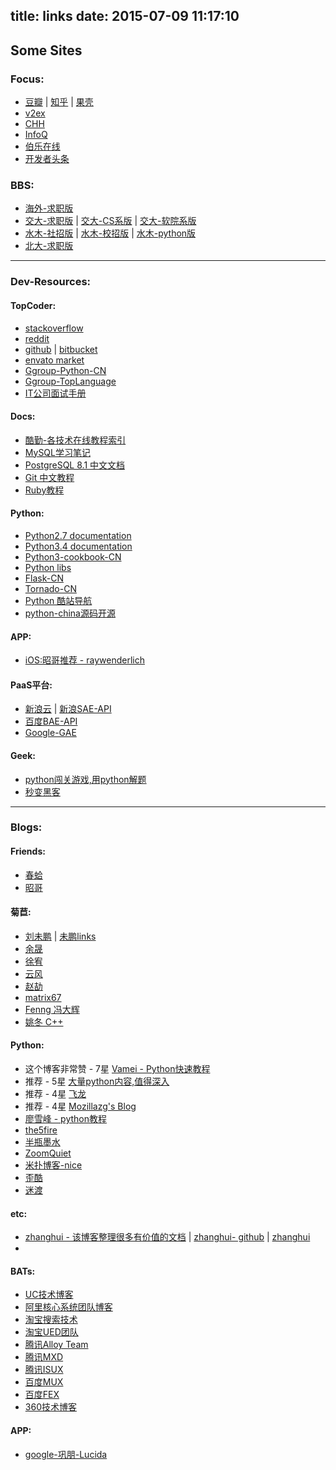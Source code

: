 title: links
date: 2015-07-09 11:17:10
---


## Some Sites

### Focus:
- [豆瓣](http://www.douban.com/) | [知乎](http://www.zhihu.com/) | [果壳](http://www.guokr.com/)
- [v2ex](http://www.v2ex.com/)
- [CHH](http://www.chiphell.com/)
- [InfoQ](http://www.infoq.com/cn)
- [伯乐在线](http://www.jobbole.com/)
- [开发者头条](http://toutiao.io/)

### BBS:
- [海外-求职版](http://www.mitbbs.com/bbsdoc/JobHunting.html)
- [交大-求职版](https://bbs.sjtu.edu.cn/bbstdoc,board,JobInfo.html) | [交大-CS系版](https://bbs.sjtu.edu.cn/bbsdoc,board,CS.html) | [交大-软院系版](https://bbs.sjtu.edu.cn/bbsdoc,board,SE.html)
- [水木-社招版](http://www.newsmth.net/nForum/#!board/Career_Upgrade) | [水木-校招版](http://www.newsmth.net/nForum/#!board/Career_Campus) | [水木-python版](http://www.newsmth.net/nForum/#!board/Python)
- [北大-求职版](http://www.bdwm.net/bbs/bbstop.php?board=Job_IT)

---

### Dev-Resources:

#### TopCoder:
- [stackoverflow](http://stackoverflow.com/)
- [reddit](http://www.reddit.com/r/programming)
- [github](https://github.com/) | [bitbucket](https://bitbucket.org/)
- [envato market](http://market.envato.com/)
- [Ggroup-Python-CN](https://groups.google.com/forum/#!forum/python-cn)
- [Ggroup-TopLanguage](https://groups.google.com/forum/#!forum/pongba)
- [IT公司面试手册](http://www.mianwww.com/)


#### Docs:
- [酷勤-各技术在线教程索引](http://www.kuqin.com/docs/)
- [MySQL学习笔记](http://www.kuqin.com/docs/mysql.html)
- [PostgreSQL 8.1 中文文档](http://www.kuqin.com/postgreSQL8.1_doc/)
- [Git 中文教程](http://www.kuqin.com/docs/gittutorcn.html)
- [Ruby教程](http://www.kuqin.com/rubycndocument/)


#### Python:
- [Python2.7 documentation](https://docs.python.org/2/)
- [Python3.4 documentation](https://docs.python.org/3/)
- [Python3-cookbook-CN](http://python3-cookbook.readthedocs.org/zh_CN/latest/index.html)
- [Python libs](http://www.lfd.uci.edu/~gohlke/pythonlibs/)
- [Flask-CN](http://docs.jinkan.org/docs/flask/index.html)
- [Tornado-CN](http://tornado-chs-docs.readthedocs.org/zh_CN/branch4.0/)
- [Python 酷站导航](http://simple-is-better.com/sites/)
- [python-china源码开源](http://python-china.org/)


#### APP:
- [iOS:昭哥推荐 - raywenderlich](http://www.raywenderlich.com/)


#### PaaS平台:

- [新浪云](http://www.sinacloud.com/) | [新浪SAE-API](http://www.sinacloud.com/doc/index.html)
- [百度BAE-API](http://bce.baidu.com/doc/BAE/index.html)
- [Google-GAE](https://cloud.google.com/appengine/)


#### Geek:
- [python闯关游戏,用python解题](http://www.pythonchallenge.com/)
- [秒变黑客](http://geektyper.com/)



---

### Blogs:

#### Friends:
- [春蛤](http://www.cnblogs.com/inevermore/)
- [昭哥](http://comst1314.com/)

#### 菊苣:
- [刘未鹏](http://mindhacks.cn/) | [未鹏links](http://mindhacks.cn/friend-links/)
- [余晟](http://www.luanxiang.org/blog/)
- [徐宥](http://blog.youxu.info/)
- [云风](http://blog.codingnow.com/)
- [赵劼](http://blog.zhaojie.me/)
- [matrix67](http://www.matrix67.com/blog/)
- [Fenng 冯大辉](http://dbanotes.net/)
- [姚冬 C++](http://www.cppblog.com/stevenyao/)

#### Python:
- 这个博客非常赞 - 7星 [Vamei - Python快速教程](http://www.cnblogs.com/vamei/archive/2012/09/13/2682778.html)
- 推荐 - 5星 [大量python内容,值得深入](http://blog.cdwanze.org/)
- 推荐 - 4星 [飞龙](http://feilong.me/)
- 推荐 - 4星 [Mozillazg's Blog](https://mozillazg.com/)
- [廖雪峰 - python教程](http://www.liaoxuefeng.com/wiki/001374738125095c955c1e6d8bb493182103fac9270762a000)
- [the5fire](http://www.the5fire.com/) 
- [半瓶墨水](http://www.2maomao.com/blog/)
- [ZoomQuiet](http://blog.zoomquiet.io/)
- [米扑博客-nice](http://blog.mimvp.com/)
- [歪酷](http://ycool.com/user/xlp223)
- [迷渡](http://justjavac.com/categories.html)

#### etc:

- [zhanghui - 该博客整理很多有价值的文档](http://wiki.11ten.net/) | [zhanghui- github](https://github.com/mba811) | [zhanghui](http://www.11ten.net/)
- 

#### BATs:
- [UC技术博客](http://tech.uc.cn/)
- [阿里核心系统团队博客](http://csrd.aliapp.com/)
- [淘宝搜索技术](http://www.searchtb.com/)
- [淘宝UED团队](http://ued.taobao.org/blog/)
- [腾讯Alloy Team](http://www.alloyteam.com/)
- [腾讯MXD](http://mxd.tencent.com/)
- [腾讯ISUX](http://isux.tencent.com/)
- [百度MUX](http://mux.baidu.com/)
- [百度FEX](http://fex.baidu.com/)
- [360技术博客](http://blogs.360.cn/)

#### APP:
- [google-巩朋-Lucida](http://lucida.me/)
